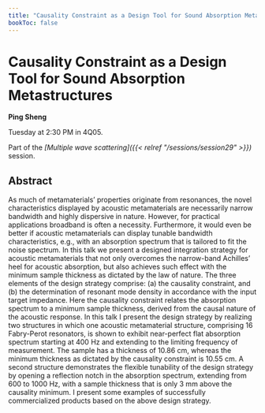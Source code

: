 ```yaml
---
title: "Causality Constraint as a Design Tool for Sound Absorption Metastructures"
bookToc: false
---
```


# Causality Constraint as a Design Tool for Sound Absorption Metastructures

**Ping Sheng**

Tuesday at 2:30 PM in 4Q05.

Part of the *[Multiple wave scattering]({{< relref "/sessions/session29" >}})* session.

## Abstract

As much of metamaterials’ properties originate from resonances, the novel characteristics displayed by acoustic metamaterials are necessarily narrow bandwidth and highly dispersive in nature. However, for practical applications broadband is often a necessity. Furthermore, it would even be better if acoustic metamaterials can display tunable bandwidth characteristics, e.g., with an absorption spectrum that is tailored to fit the noise spectrum. In this talk we present a designed integration strategy for acoustic metamaterials that not only overcomes the narrow-band Achilles’ heel for acoustic absorption, but also achieves such effect with the minimum sample thickness as dictated by the law of nature. The three elements of the design strategy comprise: (a) the causality constraint, and (b) the determination of resonant mode density in accordance with the input target impedance. Here the causality constraint relates the absorption spectrum to a minimum sample thickness, derived from the causal nature of the acoustic response. In this talk I present the design strategy by realizing two structures in which one acoustic metamaterial structure, comprising 16 Fabry-Perot resonators, is shown to exhibit near-perfect flat absorption spectrum starting at 400 Hz and extending to the limiting frequency of measurement. The sample has a thickness of 10.86 cm, whereas the minimum thickness as dictated by the causality constraint is 10.55 cm.   A second structure demonstrates the flexible tunability of the design strategy by opening a reflection notch in the absorption spectrum, extending from 600 to 1000 Hz, with a sample thickness that is only 3 mm above the causality minimum. I present some examples of successfully commercialized products based on the above design strategy.


